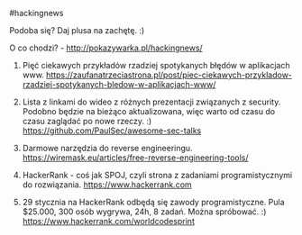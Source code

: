 #hackingnews

Podoba się? Daj plusa na zachętę. :)

O co chodzi? - http://pokazywarka.pl/hackingnews/


1. Pięć ciekawych przykładów rzadziej spotykanych błędów w aplikacjach www.
https://zaufanatrzeciastrona.pl/post/piec-ciekawych-przykladow-rzadziej-spotykanych-bledow-w-aplikacjach-www/

2. Lista z linkami do wideo z różnych prezentacji związanych z security. Podobno będzie na bieżąco aktualizowana, więc warto od czasu do czasu zaglądać po nowe rzeczy. :)
https://github.com/PaulSec/awesome-sec-talks

3. Darmowe narzędzia do reverse engineeringu.
https://wiremask.eu/articles/free-reverse-engineering-tools/

4. HackerRank - coś jak SPOJ, czyli strona z zadaniami programistycznymi do rozwiązania. 
https://www.hackerrank.com

5. 29 stycznia na HackerRank odbędą się zawody programistyczne. Pula $25.000, 300 osób wygrywa, 24h, 8 zadań. Można spróbować. :)
https://www.hackerrank.com/worldcodesprint











